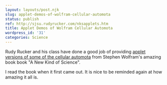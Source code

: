 ```yaml
---
layout: layouts/post.njk
slug: applet-demos-of-wolfram-cellular-automota
status: publish
ref: http://sjsu.rudyrucker.com/nksapplets.htm
title: Applet Demos of Wolfram Cellular Automota
wordpress_id: '31'
categories: Science
---
```


Rudy Rucker and his class have done a good job of providing
[applet versions of some of the cellular automota](http://sjsu.rudyrucker.com/nksapplets.htm) from  Stephen Wolfram's amazing book book "A New Kind of Science".

I read the book when it first came out.  It is nice to be reminded again at how amazing it all is.
